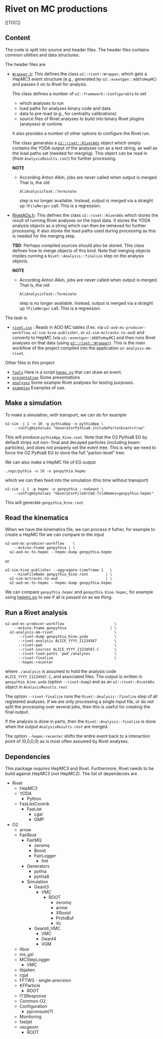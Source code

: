 # Rivet on MC productions

[[_TOC_]]

## Content

The code is split into source and header files.  The header files
contains common utilities and data structures.

The header files are

- [`Wrapper.h`](../Tasks/Wrapper.h): This defines the class
  `o2::rivet::Wrapper`, which gets a HepMC3 event structure (e.g.,
  generated by `o2::eventgen::AODToHepMC`) and passes it on to Rivet
  for analysis.

  The class defines a number of `o2::framework::Configurable` to set

  - which analyses to run
  - load paths for analyses binary code and data
  - data to pre-load (e.g., for centrality calibrations)
  - source files of Rivet analyses to build into binary Rivet plugins
    (analyses) at runtime.

  It also provides a number of other options to configure the Rivet
  run.

  The class generates a
  [`o2::rivet::RivetAOs`](../DataModel/RivetAOs.h) object which simply
  contains the YODA output of the analyses run as a text string, as
  well as the load paths set (needed for merging).  This object can be
  read in (from `AnalysisResults.root`) for further processing.

  **NOTE**
  - According Anton Alkin, jobs are never called when output is
    merged.  That is, the old

        AliAnalysisTask::Terminate

    step is no longer available.  Instead, output is merged via a
    straight up `TFileMerger` call.   This is a regression.

- [RivetAOs.h](../DataModel/RivetAOs.h): This defines the class
  `o2::rivet::RivetAOs` which stores the result of running Rivet
  analyses on the input data.  It stores the YODA analysis objects as
  a string which can then be retrieved for further processing.
  It also stores the load paths used during processing as this is
  needed for the merging step.

  **TBD**: Perhaps compiled sources should also be stored.
  This class defines how to merge objects of this kind.  Note that
  merging objects implies running a `Rivet::Analysis::finalize` step
  on the analysis objects.

  **NOTE**

  - According Anton Alkin, jobs are never called when output is
    merged.  That is, the old

        AliAnalysisTask::Terminate

    step is no longer available.  Instead, output is merged via a
    straight up `TFileMerger` call.   This is a regression.

The task is

- [`rivet.cxx`](../Tasks/rivet.cxx) : Reads in AOD MC tables
  (f.ex. via `o2-aod-mc-producer-workflow`, `o2-sim-kine-publisher`,
  or `o2-sim-mctracks-to-aod`) and converts to HepMC (via
  `o2::eventgen::AODToHepMC`) and then runs Rivet analyses on that
  data (using [`o2::rivet::Wrapper`](../Tasks/Wrapper.h)).  This is
  the main workflow of the project compiled into the application
  `o2-analysis-mm-rivet`.

Other files in this project

- [`Tools`](../Tools) Here is a script [`hepmc.py`](../Tools/hepmc.py) that
  can draw an event.
- [`presentation`](presentation) Some presentations
- [`analyses`](analyses) Some example Rivet analyses for testing
  purposes.
- [`examples`](examples) Examples of use.

## Make a simulation

To make a simulation, with transport, we can do for example

    o2-sim -j 1 -n 10 -g pythia8pp -o pythia8pp \
        --configKeyValues "GeneratorPythia8.includePartonEvent=true"

This will produce `pythia8pp_Kine.root`.  Note that the O2 Pythia8 EG
by default strips out non- final and decayed particles (including
beam-particles), and does not properly set the event tree.  This is
why we need to force the O2 Pythia8 EG to store the full
"parton-level" tree.

We can also make a HepMC file of EG output

    ./egs/pythia -n 10 -o genpythia.hepmc

which we can then feed into the simulation (this time without
transport)

    o2-sim -j 1 -g hepmc -o genpythia --noGeant \
        --configKeyValues "GeneratorFileOrCmd.fileNames=genpythia.hepmc"

This will generate `genpythia_Kine.root`

## Read the kinematics

When we have the kinematics file, we can process it futher, for
example to create a HepMC file we can compare to the input

    o2-aod-mc-producer-workflow    \
        --mckine-fname genpythia | \
      o2-aod-mc-to-hepmc --hepmc-dump genpythia.hepmc

or

    o2-sim-kine-publisher --aggregate-timeframe 1   \
        --kineFileName genpythia_Kine.root        | \
      o2-sim-mctracks-to-aod                      | \
      o2-aod-mc-to-hepmc --hepmc-dump genpythia.hepmc

We can compare `genpythia.hepmc` and `genpythia_Kine.hepmc`, for
example using [hepmc.py](../Tools/hepmc.py) to see if all is passed
on as we thing.

## Run a Rivet analysis

    o2-aod-mc-producer-workflow                       \
        --mckine-fname genpythia                    | \
      o2-analysis-mm-rivet                            \
          --rivet-dump genpythia_Kine.yoda            \
          --rivet-analysis ALICE_YYYY_I1234567        \
          --rivet-pwd                                 \
          --rivet-sources ALICE_YYYY_I1234567.C       \
          --rivet-load-paths `pwd`/analyses           \
          --rivet-finalize                            \
          --hepmc-recenter

where `./analysis` is assumed to hold the analysis code
`ALICE_YYYY_I1234567.C`, and associated files.
The output is written in `genpythia_Kine.yoda` (option `--rivet-dump`)
and as an `o2::rivet::RivetAOs` object in `AnalysisResults.root`

The option `--rivet-finalize` runs the `Rivet::Analysis::finalize`
step of all registered analyses. If we are only processing a single
input file, or do not split the processing over several jobs, then
this is useful for creating the final output.

If the analysis is done in parts, then the `Rivet::Analysis::finalize`
is done when the output `AnalysisResults.root` are merged.

The option `--hepmc-recenter` shifts the entire event back to a
interaction point of (0,0,0,0) as is most often assumed by Rivet
analyses.

## Dependencies

This package _requires_ HepMC3 and Rivet.  Furthermore, Rivet needs to
be build against HepMC3 (not HepMC2).
The list of dependecies are

- Rivet
  - HepMC3
  - YODA
    - Python
  - FastJetContrib
    - FastJet
      - cgal
      - GMP
- O2
  - arrow
  - FairRoot
    - FairMQ
      - zeromq
      - Boost
      - FairLogger
        - fmt
    - Generators
      - pythia
      - pythia8
    - Simulation
      - Geant3
        - VMC
          - ROOT
            - zeromq
            - arrow
            - XRootd
            - ProtoBuf
            - Vc
      - Geant4_VMC
        - VMC
        - Geant4
        - VGM
  - libuv
  - ms_gsl
  - MCStepLogger
    - VMC
  - libjalien
  - cgal
  - FFTW3 - single-precision
  - KFParticle
    - ROOT
  - ITSResponse
  - Common-O2
  - Configuration
    - ppconsule(?)
  - Monitoring
  - fastjet
  - vecgeom
    - ROOT
